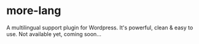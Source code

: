 # more-lang
A multilingual support plugin for Wordpress. It's powerful, clean & easy to use.
Not available yet, coming soon...
